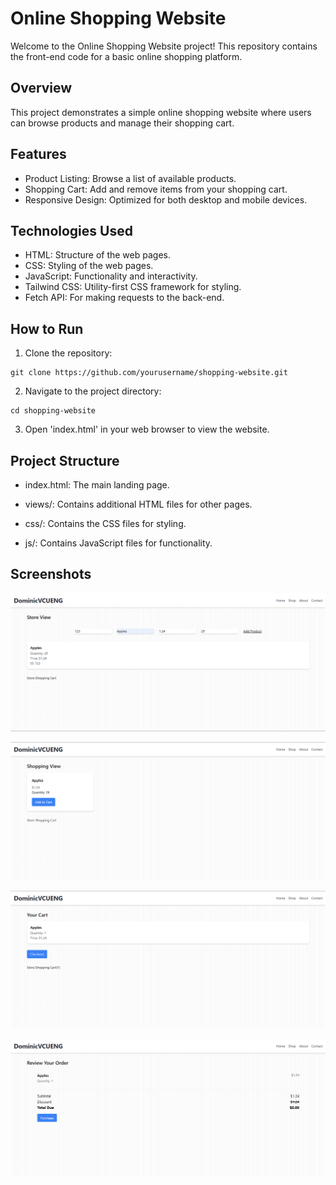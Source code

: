# Online Shopping Website

Welcome to the Online Shopping Website project! This repository contains the front-end code for a basic online shopping platform.

## Overview
This project demonstrates a simple online shopping website where users can browse products and manage their shopping cart.

## Features
- Product Listing: Browse a list of available products.
- Shopping Cart: Add and remove items from your shopping cart.
- Responsive Design: Optimized for both desktop and mobile devices.

## Technologies Used
- HTML: Structure of the web pages.
- CSS: Styling of the web pages.
- JavaScript: Functionality and interactivity.
- Tailwind CSS: Utility-first CSS framework for styling.
- Fetch API: For making requests to the back-end.

## How to Run
1. Clone the repository:

```
git clone https://github.com/yourusername/shopping-website.git
```

2. Navigate to the project directory:

```
cd shopping-website
```

3. Open 'index.html' in your web browser to view the website.

## Project Structure

- index.html: The main landing page.

- views/: Contains additional HTML files for other pages.

- css/: Contains the CSS files for styling.

- js/: Contains JavaScript files for functionality.

## Screenshots

![Homepage](images/Store.png)

![Product Listing](images/Shop.png)

![Shopping Cart](images/Cart.png)

![Checkout Process](images/Checkout.png)
